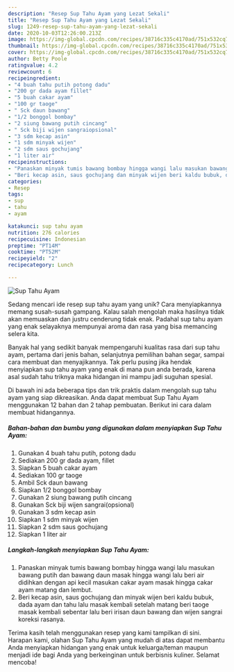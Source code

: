 ```yaml
---
description: "Resep Sup Tahu Ayam yang Lezat Sekali"
title: "Resep Sup Tahu Ayam yang Lezat Sekali"
slug: 1249-resep-sup-tahu-ayam-yang-lezat-sekali
date: 2020-10-03T12:26:00.213Z
image: https://img-global.cpcdn.com/recipes/38716c335c4170ad/751x532cq70/sup-tahu-ayam-foto-resep-utama.jpg
thumbnail: https://img-global.cpcdn.com/recipes/38716c335c4170ad/751x532cq70/sup-tahu-ayam-foto-resep-utama.jpg
cover: https://img-global.cpcdn.com/recipes/38716c335c4170ad/751x532cq70/sup-tahu-ayam-foto-resep-utama.jpg
author: Betty Poole
ratingvalue: 4.2
reviewcount: 6
recipeingredient:
- "4 buah tahu putih potong dadu"
- "200 gr dada ayam fillet"
- "5 buah cakar ayam"
- "100 gr taoge"
- " Sck daun bawang"
- "1/2 bonggol bombay"
- "2 siung bawang putih cincang"
- " Sck biji wijen sangraiopsional"
- "3 sdm kecap asin"
- "1 sdm minyak wijen"
- "2 sdm saus gochujang"
- "1 liter air"
recipeinstructions:
- "Panaskan minyak tumis bawang bombay hingga wangi lalu masukan bawang putih dan bawang daun masak hingga wangi lalu beri air didihkan dengan api kecil masukan cakar ayam masak hingga cakar ayam matang dan lembut."
- "Beri kecap asin, saus gochujang dan minyak wijen beri kaldu bubuk, dada ayam dan tahu lalu masak kembali setelah matang beri taoge masak kembali sebentar lalu beri irisan daun bawang dan wijen sangrai koreksi rasanya."
categories:
- Resep
tags:
- sup
- tahu
- ayam

katakunci: sup tahu ayam 
nutrition: 276 calories
recipecuisine: Indonesian
preptime: "PT14M"
cooktime: "PT52M"
recipeyield: "2"
recipecategory: Lunch

---
```



![Sup Tahu Ayam](https://img-global.cpcdn.com/recipes/38716c335c4170ad/751x532cq70/sup-tahu-ayam-foto-resep-utama.jpg)

Sedang mencari ide resep sup tahu ayam yang unik? Cara menyiapkannya memang susah-susah gampang. Kalau salah mengolah maka hasilnya tidak akan memuaskan dan justru cenderung tidak enak. Padahal sup tahu ayam yang enak selayaknya mempunyai aroma dan rasa yang bisa memancing selera kita.

Banyak hal yang sedikit banyak mempengaruhi kualitas rasa dari sup tahu ayam, pertama dari jenis bahan, selanjutnya pemilihan bahan segar, sampai cara membuat dan menyajikannya. Tak perlu pusing jika hendak menyiapkan sup tahu ayam yang enak di mana pun anda berada, karena asal sudah tahu triknya maka hidangan ini mampu jadi suguhan spesial.




Di bawah ini ada beberapa tips dan trik praktis dalam mengolah sup tahu ayam yang siap dikreasikan. Anda dapat membuat Sup Tahu Ayam menggunakan 12 bahan dan 2 tahap pembuatan. Berikut ini cara dalam membuat hidangannya.

<!--inarticleads1-->

##### Bahan-bahan dan bumbu yang digunakan dalam menyiapkan Sup Tahu Ayam:

1. Gunakan 4 buah tahu putih, potong dadu
1. Sediakan 200 gr dada ayam, fillet
1. Siapkan 5 buah cakar ayam
1. Sediakan 100 gr taoge
1. Ambil  Sck daun bawang
1. Siapkan 1/2 bonggol bombay
1. Gunakan 2 siung bawang putih cincang
1. Gunakan  Sck biji wijen sangrai(opsional)
1. Gunakan 3 sdm kecap asin
1. Siapkan 1 sdm minyak wijen
1. Siapkan 2 sdm saus gochujang
1. Siapkan 1 liter air




<!--inarticleads2-->

##### Langkah-langkah menyiapkan Sup Tahu Ayam:

1. Panaskan minyak tumis bawang bombay hingga wangi lalu masukan bawang putih dan bawang daun masak hingga wangi lalu beri air didihkan dengan api kecil masukan cakar ayam masak hingga cakar ayam matang dan lembut.
1. Beri kecap asin, saus gochujang dan minyak wijen beri kaldu bubuk, dada ayam dan tahu lalu masak kembali setelah matang beri taoge masak kembali sebentar lalu beri irisan daun bawang dan wijen sangrai koreksi rasanya.




Terima kasih telah menggunakan resep yang kami tampilkan di sini. Harapan kami, olahan Sup Tahu Ayam yang mudah di atas dapat membantu Anda menyiapkan hidangan yang enak untuk keluarga/teman maupun menjadi ide bagi Anda yang berkeinginan untuk berbisnis kuliner. Selamat mencoba!
